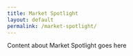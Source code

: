 ```yaml
---
title: Market Spotlight
layout: default
permalink: /market-spotlight/
---
```


Content about Market Spotlight goes here